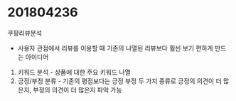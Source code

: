 # 201804236
쿠팡리뷰분석

- 사용자 관점에서 리뷰를 이용할 때 기존의 나열된 리뷰보다 훨씬 보기 편하게 만드는 아이디어

1. 키워드 분석 - 상품에 대한 주요 키워드 나열
2. 긍정/부정 분류 - 기존의 평점보다는 긍정 부정 두 가지 종류로 긍정의 의견이 더 많은지, 부정의 의견이 더 많은지 파악 가능
